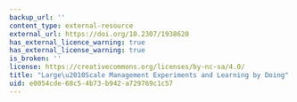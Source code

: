 ```yaml
---
backup_url: ''
content_type: external-resource
external_url: https://doi.org/10.2307/1938620
has_external_licence_warning: true
has_external_license_warning: true
is_broken: ''
license: https://creativecommons.org/licenses/by-nc-sa/4.0/
title: "Large\u2010Scale Management Experiments and Learning by Doing"
uid: e0054cde-68c5-4b73-b942-a729769c1c57
---
```

